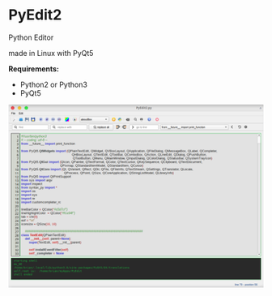 # PyEdit2

Python Editor

made in Linux with PyQt5

__Requirements:__

- Python2 or Python3
- PyQt5

![alt text](https://github.com/Axel-Erfurt/PyEdit2/blob/master/screenshot.png)

